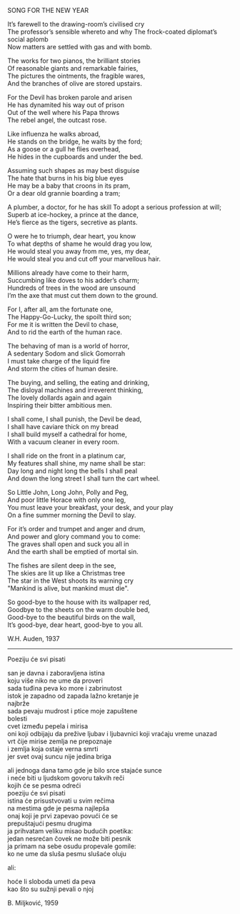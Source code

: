 
SONG FOR THE NEW YEAR

It’s farewell to the drawing-room’s civilised cry  
The professor’s sensible whereto and why 
The frock-coated diplomat’s social aplomb  
Now matters are settled with gas and with bomb.  
  
The works for two pianos, the brilliant stories  
Of reasonable giants and remarkable fairies,  
The pictures the ointments, the fragible wares,  
And the branches of olive are stored upstairs.  
  
For the Devil has broken parole and arisen  
He has dynamited his way out of prison   
Out of the well where his Papa throws  
The rebel angel, the outcast rose.  
  
Like influenza he walks abroad,  
He stands on the bridge, he waits by the ford;  
As a goose or a gull he flies overhead,  
He hides in the cupboards and under the bed. 
  
Assuming such shapes as may best disguise  
The hate that burns in his big blue eyes  
He may be a baby that croons in its pram,  
Or a dear old grannie boarding a tram;  
  
A plumber, a doctor, for he has skill 
To adopt a serious profession at will;  
Superb at ice-hockey, a prince at the dance,  
He’s fierce as the tigers, secretive as plants.  
  
O were he to triumph, dear heart, you know  
To what depths of shame he would drag you low,  
He would steal you away from me, yes, my dear,  
He would steal you and cut off your marvellous hair.  

Millions already have come to their harm,  
Succumbing like doves to his adder’s charm;  
Hundreds of trees in the wood are unsound  
I’m the axe that must cut them down to the ground.  

For I, after all, am the fortunate one,  
The Happy-Go-Lucky, the spoilt third son;  
For me it is written the Devil to chase,  
And to rid the earth of the human race.  

The behaving of man is a world of horror,  
A sedentary Sodom and slick Gomorrah  
I must take charge of the liquid fire  
And storm the cities of human desire.  

The buying, and selling, the eating and drinking,  
The disloyal machines and irreverent thinking,  
The lovely dollards again and again  
Inspiring their bitter ambitious men.  

I shall come, I shall punish, the Devil be dead,  
I shall have caviare thick on my bread  
I shall build myself a cathedral for home,  
With a vacuum cleaner in every room.  
  
I shall ride on the front in a platinum car,  
My features shall shine, my name shall be star:  
Day long and night long the bells I shall peal  
And down the long street I shall turn the cart wheel.  
  
So Little John, Long John, Polly and Peg,  
And poor little Horace with only one leg,  
You must leave your breakfast, your desk, and your play  
On a fine summer morning the Devil to slay.  
  
For it’s order and trumpet and anger and drum,  
And power and glory command you to come:  
The graves shall open and suck you all in  
And the earth shall be emptied of mortal sin.  
  
The fishes are silent deep in the see,  
The skies are lit up like a Christmas tree  
The star in the West shoots its warning cry  
"Mankind is alive, but mankind must die".  
  
So good-bye to the house with its wallpaper red,  
Goodbye to the sheets on the warm double bed,  
Good-bye to the beautiful birds on the wall,  
It’s good-bye, dear heart, good-bye to you all.  
  
W.H. Auden, 1937  
  
----

Poeziju će svi pisati  

san je davna i zaboravljena istina  
koju više niko ne ume da proveri  
sada tuđina peva ko more i zabrinutost  
istok je zapadno od zapada lažno kretanje je  
najbrže  
sada pevaju mudrost i ptice moje zapuštene  
bolesti  
cvet između pepela i mirisa  
oni koji odbijaju da prežive ljubav 
i ljubavnici koji vraćaju vreme unazad  
vrt čije mirise zemlja ne prepoznaje  
i zemlja koja ostaje verna smrti  
jer svet ovaj suncu nije jedina briga  
  
ali jednoga dana 
tamo gde je bilo srce stajaće sunce  
i neće biti u ljudskom govoru takvih reči  
kojih će se pesma odreći  
poeziju će svi pisati  
istina će prisustvovati u svim rečima  
na mestima gde je pesma najlepša  
onaj koji je prvi zapevao povući će se  
prepuštajući pesmu drugima  
ja prihvatam veliku misao budućih poetika:  
jedan nesrećan čovek ne može biti pesnik  
ja primam na sebe osudu propevale gomile:  
ko ne ume da sluša pesmu slušaće oluju  
  
ali:  
 
hoće li sloboda umeti da peva  
kao što su sužnji pevali o njoj  
  
B. Miljković, 1959  
